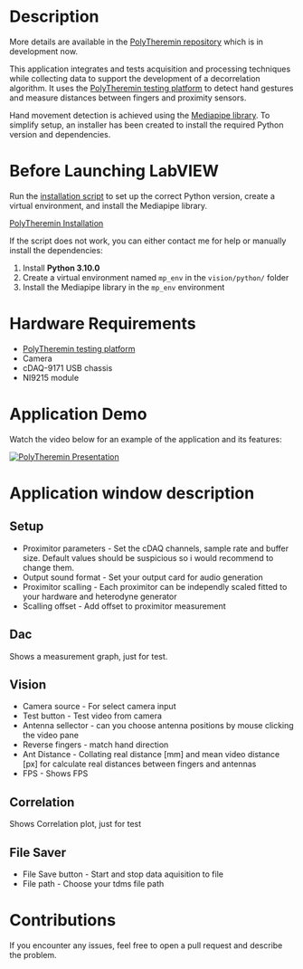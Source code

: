 
# Description

More details are available in the [PolyTheremin repository](https://github.com/MiCyg/PolyTheremin) which is in development now.  

This application integrates and tests acquisition and processing techniques while collecting data to support the development of a decorrelation algorithm. It uses the [PolyTheremin testing platform](https://github.com/MiCyg/PolyTheremin_Hardware) to detect hand gestures and measure distances between fingers and proximity sensors.  

Hand movement detection is achieved using the [Mediapipe library](https://github.com/google-ai-edge/mediapipe). To simplify setup, an installer has been created to install the required Python version and dependencies.

# Before Launching LabVIEW
Run the [installation script](pythonInstallation.bat) to set up the correct Python version, create a virtual environment, and install the Mediapipe library.  

[PolyTheremin Installation](https://github.com/user-attachments/assets/24161088-da3a-4458-9bec-f73b979741b2)

If the script does not work, you can either contact me for help or manually install the dependencies:  
1. Install **Python 3.10.0**
2. Create a virtual environment named `mp_env` in the `vision/python/` folder
3. Install the Mediapipe library in the `mp_env` environment


# Hardware Requirements  
- [PolyTheremin testing platform](https://github.com/MiCyg/PolyTheremin_Hardware)  
- Camera  
- cDAQ-9171 USB chassis  
- NI9215 module  

# Application Demo  
Watch the video below for an example of the application and its features:  

[![PolyTheremin Presentation](https://img.youtube.com/vi/Dlh9XJ3kCwI/0.jpg)](https://www.youtube.com/watch?v=Dlh9XJ3kCwI)  

# Application window description

## Setup
- Proximitor parameters - Set the cDAQ channels, sample rate and buffer size. Default values should be suspicious so i would recommend to change them.
- Output sound format - Set your output card for audio generation
- Proximitor scalling - Each proximitor can be independly scaled fitted to your hardware and heterodyne generator
- Scalling offset - Add offset to proximitor measurement
 
## Dac
Shows a measurement graph, just for test.

## Vision
- Camera source - For select camera input
- Test button - Test video from camera
- Antenna sellector - can you choose antenna positions by mouse clicking the video pane
- Reverse fingers - match hand direction
- Ant Distance - Collating real distance [mm] and mean video distance [px] for calculate real distances between fingers and antennas    
- FPS - Shows FPS

## Correlation
Shows Correlation plot, just for test

## File Saver
- File Save button - Start and stop data aquisition to file
- File path - Choose your tdms file path 



# Contributions  
If you encounter any issues, feel free to open a pull request and describe the problem.

